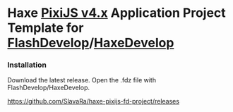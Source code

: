 Haxe [PixiJS v4.x](https://github.com/pixijs/pixi-haxe) Application Project Template for [FlashDevelop](http://www.flashdevelop.org)/[HaxeDevelop](http://www.haxedevelop.org/)
========================

### Installation

Download the latest release. Open the .fdz file with FlashDevelop/HaxeDevelop.

https://github.com/SlavaRa/haxe-pixijs-fd-project/releases
